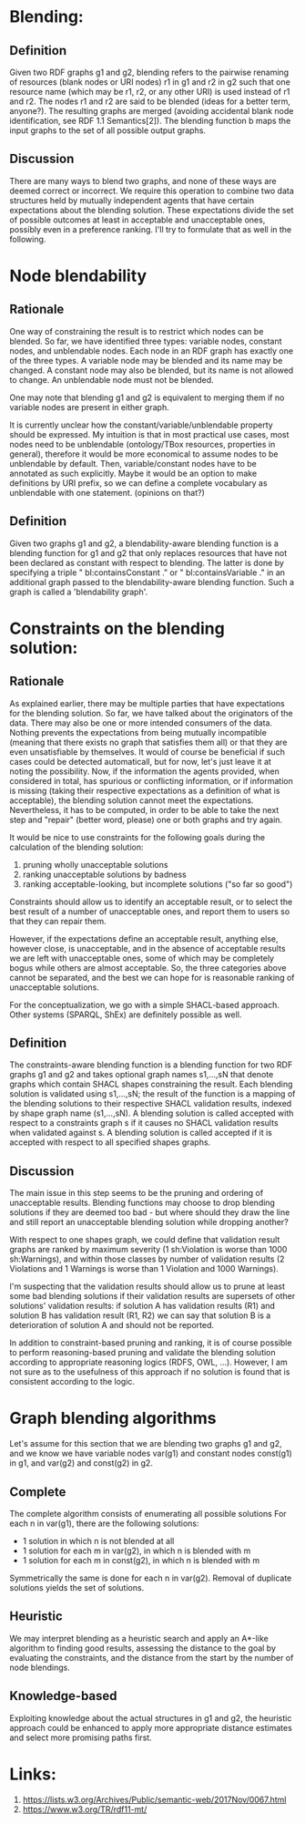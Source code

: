 # Blending:
## Definition
Given two RDF graphs g1 and g2, blending refers to the pairwise renaming 
of resources (blank nodes or URI nodes) r1 in g1 and r2 in g2 such that 
one resource name (which may be r1, r2, or any other URI) is used 
instead of r1 and r2. The nodes r1 and r2 are said to be blended (ideas 
for a better term, anyone?). The resulting graphs are merged (avoiding 
accidental blank node identification, see RDF 1.1 Semantics[2]). The 
blending function b maps the input graphs to the set of all possible 
output graphs.

## Discussion
There are many ways to blend two graphs, and none of these ways are 
deemed correct or incorrect.
We require this operation to combine two data structures held by 
mutually independent agents that have certain expectations about the 
blending solution. These expectations divide the set of possible 
outcomes at least in acceptable and unacceptable ones, possibly even in 
a preference ranking. I'll try to formulate that as well in the 
following.


# Node blendability
## Rationale
One way of constraining the result is to restrict which nodes can be 
blended. So far, we have identified three types: variable nodes, 
constant nodes, and unblendable nodes. Each node in an RDF graph has 
exactly one of the three types. A variable node may be blended and its 
name may be changed. A constant node may also be blended, but its name 
is not allowed to change. An unblendable node must not be blended.

One may note that blending g1 and g2 is equivalent to merging them if no 
variable nodes are present in either graph.

It is currently unclear how the constant/variable/unblendable property 
should be expressed. My intuition is that in most practical use cases, 
most nodes need to be unblendable (ontology/TBox resources, properties 
in general), therefore it would be more economical to assume nodes to be 
unblendable by default. Then, variable/constant nodes have to be 
annotated as such explicitly.
Maybe it would be an option to make definitions by URI prefix, so we can 
define a complete vocabulary as unblendable with one statement. 
(opinions on that?)

## Definition
Given two graphs g1 and g2, a blendability-aware blending function is a 
blending function for g1 and g2 that only replaces resources that have 
not been declared as constant with respect to blending. The latter is 
done by specifying a triple "<graph> bl:containsConstant <resource> ." 
or "<graph> bl:containsVariable <resource> ." in an additional graph 
passed to the blendability-aware blending function. Such a graph is 
called a 'blendability graph'.


# Constraints on the blending solution:
## Rationale
As explained earlier, there may be multiple parties that have 
expectations for the blending solution. So far, we have talked about the 
originators of the data. There may also be one or more intended 
consumers of the data. Nothing prevents the expectations from being 
mutually incompatible (meaning that there exists no graph that satisfies 
them all) or that they are even unsatisfiable by themselves. It would of 
course be beneficial if such cases could be detected automaticall, but 
for now, let's just leave it at noting the possibility. Now, if the 
information the agents provided, when considered in total, has spurious 
or conflicting information, or if information is missing (taking their 
respective expectations as a definition of what is acceptable), the 
blending solution cannot meet the expectations. Nevertheless, it has to 
be computed, in order to be able to take the next step and "repair" 
(better word, please) one or both graphs and try again.

It would be nice to use constraints for the following goals during the 
calculation of the blending solution:
1. pruning wholly unacceptable solutions
2. ranking unacceptable solutions by badness
3. ranking acceptable-looking, but incomplete solutions ("so far so 
good")

Constraints should allow us to identify an acceptable result, or to 
select the best result of a number of unacceptable ones, and report them 
to users so that they can repair them.

However, if the expectations define an acceptable result, anything else, 
however close, is unacceptable, and in the absence of acceptable results 
we are left with unacceptable ones, some of which may be completely 
bogus while others are almost acceptable. So, the three categories above 
cannot be separated, and the best we can hope for is reasonable ranking 
of unacceptable solutions.

For the conceptualization, we go with a simple SHACL-based approach. 
Other systems (SPARQL, ShEx) are definitely possible as well.

## Definition
The constraints-aware blending function is a blending function for two 
RDF graphs g1 and g2 and takes optional graph names s1,...,sN that 
denote graphs which contain SHACL shapes constraining the result. Each 
blending solution is validated using s1,...,sN; the result of the 
function is a mapping of the blending solutions to their respective 
SHACL validation results, indexed by shape graph name (s1,...,sN). A 
blending solution is called accepted with respect to a constraints graph 
s if it causes no SHACL validation results when validated against s. A 
blending solution is called accepted if it is accepted with respect to 
all specified shapes graphs.

## Discussion
The main issue in this step seems to be the pruning and ordering of 
unacceptable results. Blending functions may choose to drop blending 
solutions if they are deemed too bad - but where should they draw the 
line and still report an unacceptable blending solution while dropping 
another?

With respect to one shapes graph, we could define that validation result 
graphs are ranked by maximum severity (1 sh:Violation is worse than 1000 
sh:Warnings), and within those classes by number of validation results 
(2 Violations and 1 Warnings is worse than 1 Violation and 1000 
Warnings).

I'm suspecting that the validation results should allow us to prune at 
least some bad blending solutions if their validation results are 
supersets of other solutions' validation results: if solution A has 
validation results (R1) and solution B has validation result (R1, R2) we 
can say that solution B is a deterioration of solution A and should not 
be reported.

In addition to constraint-based pruning and ranking, it is of course 
possible to perform reasoning-based pruning and validate the blending 
solution according to appropriate reasoning logics (RDFS, OWL, ...). 
However, I am not sure as to the usefulness of this approach if no 
solution is found that is consistent according to the logic.


# Graph blending algorithms
Let's assume for this section that we are blending two graphs g1 and g2, 
and we know we have variable nodes var(g1) and constant nodes const(g1) 
in g1, and var(g2) and const(g2) in g2.

## Complete
The complete algorithm consists of enumerating all possible solutions
For each n in var(g1), there are the following solutions:
* 1 solution in which n is not blended at all
* 1 solution for each m in var(g2), in which n is blended with m
* 1 solution for each m in const(g2), in which n is blended with m

Symmetrically the same is done for each n in var(g2).
Removal of duplicate solutions yields the set of solutions.

## Heuristic
We may interpret blending as a heuristic search and apply an A*-like 
algorithm to finding good results, assessing the distance to the goal by 
evaluating the constraints, and the distance from the start by the 
number of node blendings.

## Knowledge-based
Exploiting knowledge about the actual structures in g1 and g2, the 
heuristic approach could be enhanced to apply more appropriate distance 
estimates and select more promising paths first.


# Links:
1. https://lists.w3.org/Archives/Public/semantic-web/2017Nov/0067.html
2. https://www.w3.org/TR/rdf11-mt/
